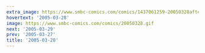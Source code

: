```yaml
---
extra_image: https://www.smbc-comics.com/comics/1437061259-20050328after.png
hovertext: '2005-03-28'
image: https://www.smbc-comics.com/comics/20050328.gif
next: '2005-03-29'
prev: '2005-03-27'
title: '2005-03-28'
---
```

